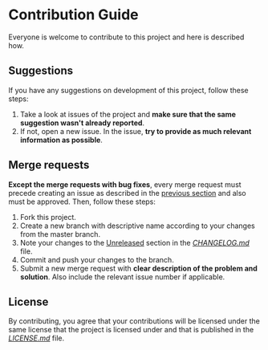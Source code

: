 # Contribution Guide

Everyone is welcome to contribute to this project and here is described how.

## Suggestions

If you have any suggestions on development of this project, follow these steps:

1. Take a look at issues of the project and **make sure that the same suggestion wasn't already reported**.
2. If not, open a new issue. In the issue, **try to provide as much relevant information as possible**.

## Merge requests

**Except the merge requests with bug fixes**, every merge request must precede creating an issue as described in the [previous section](#suggestions) and also must be approved. Then, follow these steps:

1. Fork this project.
2. Create a new branch with descriptive name according to your changes from the master branch.
3. Note your changes to the [Unreleased](CHANGELOG.md#unreleased) section in the [*CHANGELOG.md*](CHANGELOG.md) file.
4. Commit and push your changes to the branch.
5. Submit a new merge request with **clear description of the problem and solution**. Also include the relevant issue number if applicable.

## License

By contributing, you agree that your contributions will be licensed under the same license that the project is licensed under and that is published in the [*LICENSE.md*](LICENSE.md) file.
